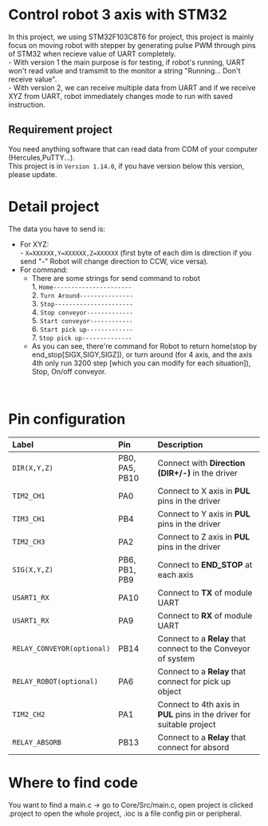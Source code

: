 # Control robot 3 axis with STM32
In this project, we using STM32F103C8T6 for project, this project is mainly focus on moving robot with stepper by generating pulse PWM through pins of STM32 when recieve value of UART completely. <br />
      -  With version 1 the main purpose is for testing, if robot's running, UART won't read value and tramsmit to the monitor a string "Running... Don't receive value".  <br />
      -  With version 2, we can receive multiple data from UART and if we receive XYZ from UART, robot immediately changes mode to  run with saved instruction. <br />
## Requirement project ##
You need anything software that can read data from COM of your computer (Hercules,PuTTY...).  <br />
This project is in `Version 1.14.0`, if you have version below this version, please update. <br />
# Detail project
The data you have to send is: 
   - For XYZ: <br />
            -   `X=XXXXXX,Y=XXXXXX,Z=XXXXXX` (first byte of each dim is direction if you send "-" Robot will change direction to CCW, vice versa).
   - For command:
        -   There are some strings for send command to robot <br />
          1. `Home----------------------`  <br />
          2. `Turn Around---------------`  <br />
          3. `Stop----------------------`  <br />
          4. `Stop conveyor-------------`  <br />
          5. `Start conveyor------------`  <br />
          6. `Start pick up-------------`  <br />
          7. `Stop pick up--------------`  <br />
     -   As you can see, there're command for Robot to return home(stop by end_stop[SIGX,SIGY,SIGZ]), or turn around (for 4 axis, and the axis 4th only run 3200 step [which you can modify for each situation]), Stop, On/off conveyor.
<br />

# Pin configuration
|Label  |Pin | Description |
| :--- | :--- | :---|
| `DIR(X,Y,Z)` | PB0, PA5, PB10 |Connect with **Direction (DIR+/-)** in the driver|
| `TIM2_CH1` | PA0 |Connect to X axis in **PUL** pins in the driver|
| `TIM3_CH1` | PB4 |Connect to Y axis in **PUL** pins in the driver|
| `TIM2_CH3` | PA2 |Connect to Z axis in **PUL** pins in the driver|
| `SIG(X,Y,Z)` | PB6, PB1, PB9 |Connect to **END_STOP** at each axis|
| `USART1_RX` | PA10 |Connect to **TX** of module UART|
| `USART1_RX` | PA9 |Connect to **RX** of module UART|
| `RELAY_CONVEYOR(optional)` | PB14 |Connect to a **Relay** that connect to the Conveyor of system|
| `RELAY_ROBOT(optional)`  | PA6 |Connect to a **Relay** that connect for pick up object|
| `TIM2_CH2` | PA1 |Connect to 4th axis in **PUL** pins in the driver for suitable project|
|`RELAY_ABSORB`| PB13|Connect to a **Relay** that connect for absord|

# Where to find code
You want to find a main.c -> go to Core/Src/main.c, open project is clicked .project to open the whole project, .ioc is a file config pin or peripheral.  <br />
